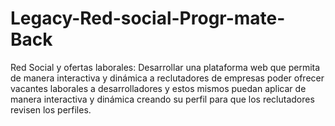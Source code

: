# Legacy-Red-social-Progr-mate-Back
Red Social y ofertas laborales:  Desarrollar una plataforma web que permita de manera interactiva y dinámica a reclutadores de empresas poder ofrecer vacantes laborales a desarrolladores y estos mismos puedan aplicar de manera interactiva y dinámica creando su perfil para que los reclutadores revisen los perfiles.

